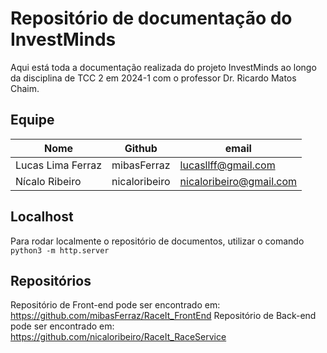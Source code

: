 # Repositório de documentação do InvestMinds

Aqui está toda a documentação realizada do projeto InvestMinds ao longo da disciplina de TCC 2 em 2024-1 com o professor Dr. Ricardo Matos Chaim.

## Equipe
| Nome | Github | email |
|------|--------|-------|
| Lucas Lima Ferraz | mibasFerraz | lucasllff@gmail.com |
| Nícalo Ribeiro | nicaloribeiro | nicaloribeiro@gmail.com |

## Localhost 
Para rodar localmente o repositório de documentos, utilizar o comando `python3 -m http.server`

## Repositórios
Repositório de Front-end pode ser encontrado em: https://github.com/mibasFerraz/RaceIt_FrontEnd
Repositório de Back-end pode ser encontrado em: https://github.com/nicaloribeiro/RaceIt_RaceService
